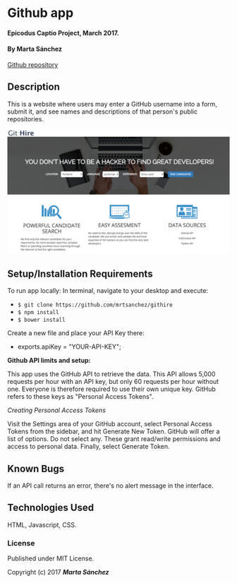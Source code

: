 # Github app

#### Epicodus Captio Project, March 2017.

#### By **Marta Sánchez**

[Github repository](https://github.com/mrtsanchez/githire)

## Description

This is a website where users may enter a GitHub username into a form, submit it, and see names and descriptions of that person's public repositories.

![app-screenshot](https://github.com/mrtsanchez/githire/blob/master/img/githire-screenshot.png)


## Setup/Installation Requirements

To run app locally: In terminal, navigate to your desktop and execute:
  * `$ git clone https://github.com/mrtsanchez/githire`
  * `$ npm install`
  * `$ bower install`

Create a new file and place your API Key there:

  * exports.apiKey = "YOUR-API-KEY";

**Github API limits and setup:**

This app uses the GitHub API to retrieve the data. This API allows 5,000 requests per hour with an API key, but only 60 requests per hour without one. Everyone is therefore required to use their own unique key. GitHub refers to these keys as "Personal Access Tokens".

*Creating Personal Access Tokens*

Visit the Settings area of your GitHub account, select Personal Access Tokens from the sidebar, and hit Generate New Token. GitHub will offer a list of options. Do not select any. These grant read/write permissions and access to personal data. Finally, select Generate Token.


## Known Bugs

If an API call returns an error, there's no alert message in the interface.

## Technologies Used

HTML, Javascript, CSS.


### License

Published under MIT License.

Copyright (c) 2017 **_Marta Sánchez_**
